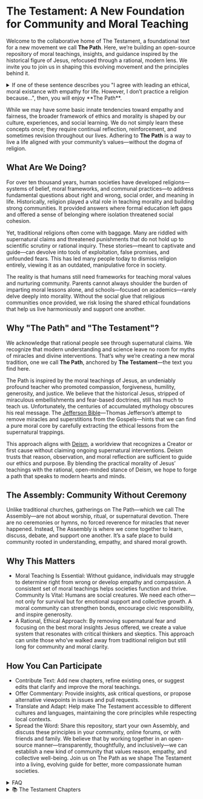 # The Testament: A New Foundation for Community and Moral Teaching
Welcome to the collaborative home of The Testament, a foundational text for a new movement we call **The Path**. Here, we’re building an open-source repository of moral teachings, insights, and guidance inspired by the historical figure of Jesus, refocused through a rational, modern lens. We invite you to join us in shaping this evolving movement and the principles behind it.

<details>
<summary>
  If one of these sentence describes you "I agree with leading an ethical, moral existance with empathy for life. However, I don’t practice a religion because…", then, you will enjoy **The Path**. 
</summary>
  
### I believe morality can exist independently of religion 
    _I think one can lead a moral and empathetic life without adhering to any religious doctrine._
  
### I do not believe in any deity or higher power 
  I identify as an atheist or do not find evidence for the existence of gods.
  
### I am uncertain about the existence of higher powers 
I identify as agnostic and prefer to keep an open mind about what we cannot know.

### I prefer a secular or scientific worldview
I find that reason, evidence, and critical thinking guide my life decisions without needing religion.

###  I am ‘spiritual but not religious’
I believe in some form of spirituality or interconnectedness but do not follow organized religious practices.

###  I disagree with specific religious teachings or doctrines 
Certain theological views or rules in organized religions conflict with my personal values or logic.

###  I have had negative experiences with organized religion 
Traumatic or disappointing experiences in religious institutions have led me to distance myself.

###  I feel religion can be divisive or dogmatic
Organized religion sometimes fosters exclusion or dogmatism that I find problematic.

###  I’ve grown up without religious influence
I was never raised with religion or never found a reason to adopt one later in life.

###  I find meaning and purpose through other philosophies
I adhere to philosophical or ethical frameworks (e.g., humanism, stoicism, existentialism) instead of religious ones.

###  I prefer personal introspection over structured worship
Meditation, personal reflection, or other practices fulfill my spiritual or moral needs without religious guidelines.

###  I find religious institutions incompatible with my views on social justice
Certain religious traditions seem at odds with my stance on equality, rights, or cultural and gender issues.

###  I rely on community and shared human values instead
I get a sense of belonging and moral grounding from secular communities rather than religious congregations.

###  I haven’t felt the need for religion in my life
I simply haven’t encountered a need—intellectual, emotional, or social—for religious faith or practice.

###  I’m still exploring my beliefs and not ready to commit to a religion
I’m open-minded and curious but haven’t settled on a structured religion.

###  I believe religions were created by humans for historical/cultural reasons
I see religion as a product of human culture rather than a universal or divine truth.

###  I value ethical principles more than specific religious tenets
I see no reason to align with a religion’s rules when broader ethical principles suffice.

###  I prefer universal compassion without religious labels
I strive for empathy and altruism that transcend religious boundaries.
</details>

While we may have some basic innate tendencies toward empathy and fairness, the broader framework of ethics and morality is shaped by our culture, experiences, and social learning. We do not simply learn these concepts once; they require continual reflection, reinforcement, and sometimes revision throughout our lives. Adhering to **The Path** is a way to live a life aligned with your community’s values—without the dogma of religion.

## What Are We Doing?
For over ten thousand years, human societies have developed religions—systems of belief, moral frameworks, and communal practices—to address fundamental questions about right and wrong, social order, and meaning in life. Historically, religion played a vital role in teaching morality and building strong communities. It provided answers where formal education left gaps and offered a sense of belonging where isolation threatened social cohesion.

Yet, traditional religions often come with baggage. Many are riddled with supernatural claims and threatened punishments that do not hold up to scientific scrutiny or rational inquiry. These stories—meant to captivate and guide—can devolve into tools of exploitation, false promises, and unfounded fears. This has led many people today to dismiss religion entirely, viewing it as an outdated, manipulative force in society.

The reality is that humans still need frameworks for teaching moral values and nurturing community. Parents cannot always shoulder the burden of imparting moral lessons alone, and schools—focused on academics—rarely delve deeply into morality. Without the social glue that religious communities once provided, we risk losing the shared ethical foundations that help us live harmoniously and support one another.

## Why "The Path" and "The Testament"?
We acknowledge that rational people see through supernatural claims. We recognize that modern understanding and science leave no room for myths of miracles and divine interventions. That’s why we’re creating a new moral tradition, one we call **The Path**, anchored by **The Testament**—the text you find here.

The Path is inspired by the moral teachings of Jesus, an undeniably profound teacher who promoted compassion, forgiveness, humility, generosity, and justice. We believe that the historical Jesus, stripped of miraculous embellishments and fear-based doctrines, still has much to teach us. Unfortunately, the centuries of accumulated mythology obscures his real message. The [Jefferson Bible](https://en.wikipedia.org/wiki/Jefferson_Bible)—Thomas Jefferson’s attempt to remove miracles and superstitions from the Gospels—hints that we can find a pure moral core by carefully extracting the ethical lessons from the supernatural trappings.

This approach aligns with [Deism](https://en.wikipedia.org/wiki/Deism), a worldview that recognizes a Creator or first cause without claiming ongoing supernatural interventions. Deism trusts that reason, observation, and moral reflection are sufficient to guide our ethics and purpose. By blending the practical morality of Jesus’ teachings with the rational, open-minded stance of Deism, we hope to forge a path that speaks to modern hearts and minds.

## The Assembly: Community Without Ceremony
Unlike traditional churches, gatherings on The Path—which we call The Assembly—are not about worship, ritual, or supernatural devotion. There are no ceremonies or hymns, no forced reverence for miracles that never happened. Instead, The Assembly is where we come together to learn, discuss, debate, and support one another. It’s a safe place to build community rooted in understanding, empathy, and shared moral growth.

## Why This Matters
- Moral Teaching Is Essential: Without guidance, individuals may struggle to determine right from wrong or develop empathy and compassion. A consistent set of moral teachings helps societies function and thrive.
Community Is Vital: Humans are social creatures. We need each other—not only for survival but for emotional support and collective growth. A moral community can strengthen bonds, encourage civic responsibility, and inspire generosity.
- A Rational, Ethical Approach: By removing supernatural fear and focusing on the best moral insights Jesus offered, we create a value system that resonates with critical thinkers and skeptics. This approach can unite those who’ve walked away from traditional religion but still long for community and moral clarity.

## How You Can Participate
- Contribute Text: Add new chapters, refine existing ones, or suggest edits that clarify and improve the moral teachings.
- Offer Commentary: Provide insights, ask critical questions, or propose alternative viewpoints in issues and pull requests.
- Translate and Adapt: Help make The Testament accessible to different cultures and languages, maintaining the core principles while respecting local contexts.
- Spread the Word: Share this repository, start your own Assembly, and discuss these principles in your community, online forums, or with friends and family.
We believe that by working together in an open-source manner—transparently, thoughtfully, and inclusively—we can establish a new kind of community that values reason, empathy, and collective well-being. Join us on The Path as we shape The Testament into a living, evolving guide for better, more compassionate human societies.

<details>
<summary>FAQ</summary>

## Is The Path a Religion
- No, The Path is a movement. While religion has inspired great acts of kindness, art, and justice, its dangers lie in its misuse or when it becomes inflexible, exclusionary, or overly tied to power structures and The Path's mission is to separate from the Dogmatism, Absolutism, Exploitation of Fear and Guilt and Resistance to Change that religions breed and offer an ethical and moral path forward for society.

## Does The Path Believe In God
- The word "God" carries significant cultural and religious weight, often evoking anthropomorphic imagery or specific religious narratives that may not align with a scientific or philosophical understanding of ultimate reality. Terms like "The Source" or "Infinity" might better capture the abstract, unifying principle that underpins existence without the constraints of human-like attributes or religious dogma. These alternatives emphasize the origin, interconnectedness, and boundlessness of the cosmos while avoiding polarization or misunderstanding. However, if "God" is how you are comfortable referencing the ultimate force of our nature then that is fine.
- In this context, "God" can be understood as the foundational force or principle underpinning the existence of the universe—a unifying power that transcends human definitions and anthropomorphic attributes. This "God" is not a supernatural being in the traditional sense, nor confined by human-like qualities, but instead represents the ultimate reality from which all things emerge and to which all things return.
- In this perspective, God is the prime mover or the first cause—the source of the laws and constants that govern the universe. While these laws give rise to matter, energy, life, and consciousness, God is not limited to the realm of physical phenomena. God encompasses the totality of existence, integrating the observable and the not-yet-observable, the measurable and the ineffable.
- Rather than existing within the universe as a discrete entity, God is the universe and beyond it—a seamless, interconnected reality that drives the processes of creation, transformation, and dissolution. This force is neither random nor chaotic but operates with precision through patterns we strive to understand, such as mathematics, physics, and the natural sciences.
- God might be seen as the origin of complexity and simplicity, the reason why the universe is comprehensible and why it exists at all. This understanding resonates with scientific principles while acknowledging the limits of human comprehension. Just as science evolves to understand the mysteries of existence, our conception of God evolves to reflect an ever-deepening awareness of the cosmos.
- In essence, God is not "something out there" but the profound reality that makes everything possible—a creative, sustaining, and transformative principle that underlies not only the physical universe but also the emergent properties of consciousness, beauty, and meaning. God is both the seed of existence and the fertile soil from which all possibilities arise, guiding scientists, philosophers, and seekers alike toward a greater understanding of the infinite mystery we inhabit.

## Is Jesus the son of god? 

</details>

<details>
<summary>📚 The Testament Chapters</summary>

### Preface
[Read Preface →](Preface)

### Chapter 1: A New Path
An introduction to a modern, reason-based approach to spiritual and moral life
[Read Chapter →](Chapter%201)

### Chapter 2: The Original Teacher
Examining Jesus as a human moral philosopher and teacher
[Read Chapter →](Chapter%202)

### Chapter 3: No Miracles or Hell
Understanding morality without supernatural elements
[Read Chapter →](Chapter%203)

### Chapter 4: How to Live
Practical principles for daily ethical living
[Read Chapter →](Chapter%204)

### Chapter 5: Your Body, Your Responsibility
Understanding the importance of physical and mental well-being
[Read Chapter →](Chapter%205)

### Chapter 6: Building Community
Creating meaningful connections without ceremony
[Read Chapter →](Chapter%206)

### Chapter 7: Teaching
Guiding moral development without dogma
[Read Chapter →](Chapter%207)

### Chapter 8: Suffering
Addressing pain and loss with honesty and compassion
[Read Chapter →](Chapter%208)

### Chapter 9: From Preacher to Teacher
Transforming religious leadership into educational guidance
[Read Chapter →](Chapter%209)

### Chapter 10: Truth-Seeking
Aligning ethics with knowledge and understanding
[Read Chapter →](Chapter%2010)

### Chapter 11: Empathy in Action
Practicing volunteering and mutual aid
[Read Chapter →](Chapter%2011)

### Chapter 12: Celebration
Marking life's milestones without supernatural elements
[Read Chapter →](Chapter%2012)

### Chapter 13: Recognizing the Individual
Honoring human dignity and worth
[Read Chapter →](Chapter%2013)

</details>

